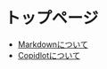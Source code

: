 # トップページ

- [Markdownについて](https://kk112-1.github.io/PublicSite/Markdown/Markdown%E8%B3%87%E6%96%99_md)
- [Copidlotについて](./Copidlot/Copidlot%E8%B3%87%E6%96%99_md.md)

